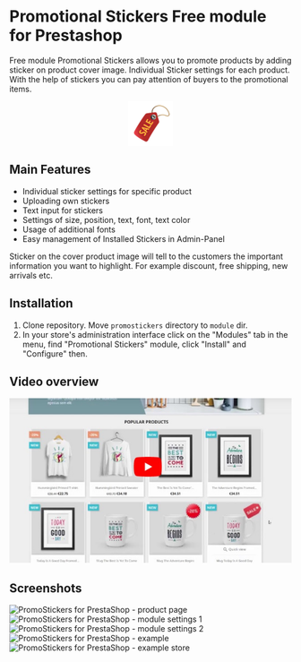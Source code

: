 # Promotional Stickers Free module for Prestashop

Free module Promotional Stickers allows you to promote products by adding sticker on product cover image. Individual Sticker settings for each product. With the help of stickers you can pay attention of buyers to the promotional items.

<p align="center">
<img align="center" height="80" src="promostickers/views/img/Sale-Label1-Red-Right.png">
</p>

## Main Features
* Individual sticker settings for specific product
* Uploading own stickers
* Text input for stickers
* Settings of size, position, text, font, text color
* Usage of additional fonts
* Easy management of Installed Stickers in Admin-Panel

Sticker on the cover product image will tell to the customers the important information you want to highlight. For example discount, free shipping, new arrivals etc.

## Installation
1.  Clone repository. Move `promostickers` directory to `module` dir.
3.  In your store's administration interface click on the "Modules" tab in the menu, find "Promotional Stickers" module, click "Install" and "Configure" then.

## Video overview
[![PromoStickers for PrestaShop](video-overview.jpg)](https://www.youtube.com/watch?v=5qP3D5UGNdI)

## Screenshots
![PromoStickers for PrestaShop - product page](https://tobiksoft.com/131-thickbox_default/promotional-stickers-free-module-for-prestashop.jpg)
![PromoStickers for PrestaShop - module settings 1](https://tobiksoft.com/128-thickbox_default/promotional-stickers-free-module-for-prestashop.jpg)
![PromoStickers for PrestaShop - module settings 2](https://tobiksoft.com/129-thickbox_default/promotional-stickers-free-module-for-prestashop.jpg)
![PromoStickers for PrestaShop - example](https://tobiksoft.com/134-thickbox_default/promotional-stickers-free-module-for-prestashop.jpg)
![PromoStickers for PrestaShop - example store](https://tobiksoft.com/135-thickbox_default/promotional-stickers-free-module-for-prestashop.jpg)
